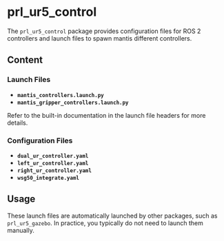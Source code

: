# prl_ur5_control

The `prl_ur5_control` package provides configuration files for ROS 2 controllers and launch files to spawn mantis different controllers.

## Content

### Launch Files
- **`mantis_controllers.launch.py`**
- **`mantis_gripper_controllers.launch.py`**

Refer to the built-in documentation in the launch file headers for more details.

### Configuration Files
- **`dual_ur_controller.yaml`**
- **`left_ur_controller.yaml`**
- **`right_ur_controller.yaml`**
- **`wsg50_integrate.yaml`**

## Usage

These launch files are automatically launched by other packages, such as `prl_ur5_gazebo`. In practice, you typically do not need to launch them manually.
